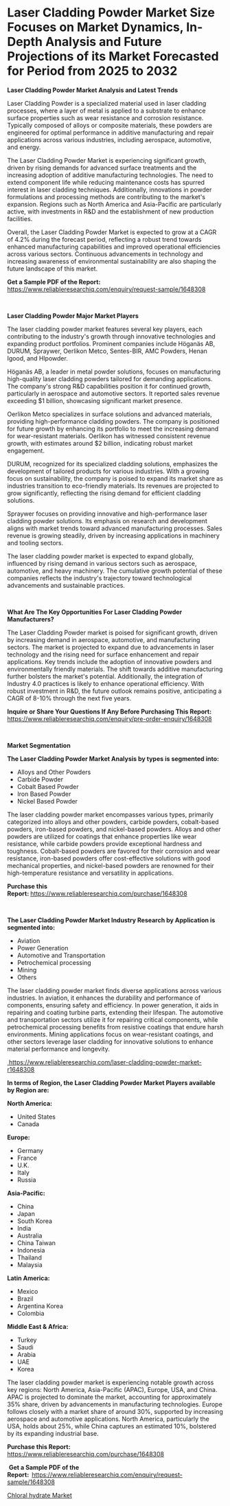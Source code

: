 <p><h1>Laser Cladding Powder Market Size Focuses on Market Dynamics, In-Depth Analysis and Future Projections of its Market Forecasted for Period from 2025 to 2032</h1></p><p><strong>Laser Cladding Powder Market Analysis and Latest Trends</strong></p>
<p><p>Laser Cladding Powder is a specialized material used in laser cladding processes, where a layer of metal is applied to a substrate to enhance surface properties such as wear resistance and corrosion resistance. Typically composed of alloys or composite materials, these powders are engineered for optimal performance in additive manufacturing and repair applications across various industries, including aerospace, automotive, and energy.</p><p>The Laser Cladding Powder Market is experiencing significant growth, driven by rising demands for advanced surface treatments and the increasing adoption of additive manufacturing technologies. The need to extend component life while reducing maintenance costs has spurred interest in laser cladding techniques. Additionally, innovations in powder formulations and processing methods are contributing to the market's expansion. Regions such as North America and Asia-Pacific are particularly active, with investments in R&D and the establishment of new production facilities.</p><p>Overall, the Laser Cladding Powder Market is expected to grow at a CAGR of 4.2% during the forecast period, reflecting a robust trend towards enhanced manufacturing capabilities and improved operational efficiencies across various sectors. Continuous advancements in technology and increasing awareness of environmental sustainability are also shaping the future landscape of this market.</p></p>
<p><strong>Get a Sample PDF of the Report:&nbsp;</strong> <a href="https://www.reliableresearchiq.com/enquiry/request-sample/1648308?utm_campaign=3202&utm_medium=2&utm_source=Github&utm_content=ia&utm_term=01042025&utm_id=laser-cladding-powder">https://www.reliableresearchiq.com/enquiry/request-sample/1648308</a></p>
<p>&nbsp;</p>
<p><strong>Laser Cladding Powder Major Market Players</strong></p>
<p><p>The laser cladding powder market features several key players, each contributing to the industry's growth through innovative technologies and expanding product portfolios. Prominent companies include Höganäs AB, DURUM, Spraywer, Oerlikon Metco, Sentes-BIR, AMC Powders, Henan Igood, and Hlpowder.</p><p>Höganäs AB, a leader in metal powder solutions, focuses on manufacturing high-quality laser cladding powders tailored for demanding applications. The company's strong R&D capabilities position it for continued growth, particularly in aerospace and automotive sectors. It reported sales revenue exceeding $1 billion, showcasing significant market presence.</p><p>Oerlikon Metco specializes in surface solutions and advanced materials, providing high-performance cladding powders. The company is positioned for future growth by enhancing its portfolio to meet the increasing demand for wear-resistant materials. Oerlikon has witnessed consistent revenue growth, with estimates around $2 billion, indicating robust market engagement.</p><p>DURUM, recognized for its specialized cladding solutions, emphasizes the development of tailored products for various industries. With a growing focus on sustainability, the company is poised to expand its market share as industries transition to eco-friendly materials. Its revenues are projected to grow significantly, reflecting the rising demand for efficient cladding solutions.</p><p>Spraywer focuses on providing innovative and high-performance laser cladding powder solutions. Its emphasis on research and development aligns with market trends toward advanced manufacturing processes. Sales revenue is growing steadily, driven by increasing applications in machinery and tooling sectors.</p><p>The laser cladding powder market is expected to expand globally, influenced by rising demand in various sectors such as aerospace, automotive, and heavy machinery. The cumulative growth potential of these companies reflects the industry's trajectory toward technological advancements and sustainable practices.</p></p>
<p>&nbsp;</p>
<p><strong>What Are The Key Opportunities For Laser Cladding Powder Manufacturers?</strong></p>
<p><p>The Laser Cladding Powder market is poised for significant growth, driven by increasing demand in aerospace, automotive, and manufacturing sectors. The market is projected to expand due to advancements in laser technology and the rising need for surface enhancement and repair applications. Key trends include the adoption of innovative powders and environmentally friendly materials. The shift towards additive manufacturing further bolsters the market's potential. Additionally, the integration of Industry 4.0 practices is likely to enhance operational efficiency. With robust investment in R&D, the future outlook remains positive, anticipating a CAGR of 8-10% through the next five years.</p></p>
<p><strong>Inquire or Share Your Questions If Any Before Purchasing This Report:</strong> <a href="https://www.reliableresearchiq.com/enquiry/pre-order-enquiry/1648308?utm_campaign=3202&utm_medium=2&utm_source=Github&utm_content=ia&utm_term=01042025&utm_id=laser-cladding-powder">https://www.reliableresearchiq.com/enquiry/pre-order-enquiry/1648308</a></p>
<p>&nbsp;</p>
<p><strong>Market Segmentation</strong></p>
<p><strong>The Laser Cladding Powder Market Analysis by types is segmented into:</strong></p>
<p><ul><li>Alloys and Other Powders</li><li>Carbide Powder</li><li>Cobalt Based Powder</li><li>Iron Based Powder</li><li>Nickel Based Powder</li></ul></p>
<p><p>The laser cladding powder market encompasses various types, primarily categorized into alloys and other powders, carbide powders, cobalt-based powders, iron-based powders, and nickel-based powders. Alloys and other powders are utilized for coatings that enhance properties like wear resistance, while carbide powders provide exceptional hardness and toughness. Cobalt-based powders are favored for their corrosion and wear resistance, iron-based powders offer cost-effective solutions with good mechanical properties, and nickel-based powders are renowned for their high-temperature resistance and versatility in applications.</p></p>
<p><strong>Purchase this Report:&nbsp;</strong><a href="https://www.reliableresearchiq.com/purchase/1648308?utm_campaign=3202&utm_medium=2&utm_source=Github&utm_content=ia&utm_term=01042025&utm_id=laser-cladding-powder">https://www.reliableresearchiq.com/purchase/1648308</a></p>
<p>&nbsp;</p>
<p><strong>The Laser Cladding Powder Market Industry Research by Application is segmented into:</strong></p>
<p><ul><li>Aviation</li><li>Power Generation</li><li>Automotive and Transportation</li><li>Petrochemical processing</li><li>Mining</li><li>Others</li></ul></p>
<p><p>The laser cladding powder market finds diverse applications across various industries. In aviation, it enhances the durability and performance of components, ensuring safety and efficiency. In power generation, it aids in repairing and coating turbine parts, extending their lifespan. The automotive and transportation sectors utilize it for repairing critical components, while petrochemical processing benefits from resistive coatings that endure harsh environments. Mining applications focus on wear-resistant coatings, and other sectors leverage laser cladding for innovative solutions to enhance material performance and longevity.</p></p>
<p><a href="https://www.reliableresearchiq.com/laser-cladding-powder-market-r1648308?utm_campaign=3202&utm_medium=2&utm_source=Github&utm_content=ia&utm_term=01042025&utm_id=laser-cladding-powder">&nbsp;https://www.reliableresearchiq.com/laser-cladding-powder-market-r1648308</a></p>
<p><strong>In terms of Region, the Laser Cladding Powder Market Players available by Region are:</strong></p>
<p>
    <p> <strong> North America: </strong>
        <ul>
            <li>United States</li>
            <li>Canada</li>
        </ul>
        </p> 
    <p> <strong> Europe: </strong>
        <ul>
            <li>Germany</li>
            <li>France</li>
            <li>U.K.</li>
            <li>Italy</li>
            <li>Russia</li>
        </ul>
        </p> 
    <p> <strong> Asia-Pacific: </strong>
        <ul>
            <li>China</li>
            <li>Japan</li>
            <li>South Korea</li>
            <li>India</li>
            <li>Australia</li>
            <li>China Taiwan</li>
            <li>Indonesia</li>
            <li>Thailand</li>
            <li>Malaysia</li>
        </ul>
        </p> 
    <p> <strong> Latin America: </strong>
        <ul>
            <li>Mexico</li>
            <li>Brazil</li>
            <li>Argentina Korea</li>
            <li>Colombia</li>
        </ul>
        </p> 
    <p> <strong> Middle East & Africa: </strong>
        <ul>
            <li>Turkey</li>
            <li>Saudi</li>
            <li>Arabia</li>
            <li>UAE</li>
            <li>Korea</li>
        </ul>
    </p>
    </p>
<p><p>The laser cladding powder market is experiencing notable growth across key regions: North America, Asia-Pacific (APAC), Europe, USA, and China. APAC is projected to dominate the market, accounting for approximately 35% share, driven by advancements in manufacturing technologies. Europe follows closely with a market share of around 30%, supported by increasing aerospace and automotive applications. North America, particularly the USA, holds about 25%, while China captures an estimated 10%, bolstered by its expanding industrial base.</p></p>
<p><strong>Purchase this Report: </strong><a href="https://www.reliableresearchiq.com/purchase/1648308?utm_campaign=3202&utm_medium=2&utm_source=Github&utm_content=ia&utm_term=01042025&utm_id=laser-cladding-powder">https://www.reliableresearchiq.com/purchase/1648308</a></p>
<p>&nbsp;<strong>Get a Sample PDF of the Report:&nbsp;&nbsp;</strong><a href="https://www.reliableresearchiq.com/enquiry/request-sample/1648308?utm_campaign=3202&utm_medium=2&utm_source=Github&utm_content=ia&utm_term=01042025&utm_id=laser-cladding-powder">https://www.reliableresearchiq.com/enquiry/request-sample/1648308</a></p>
<p><strong></strong></p>
<p><p><a href="https://github.com/doljanzwald/Market-Research-Report-List-1/blob/main/chloral-hydrate-market.md?utm_campaign=3202&utm_medium=2&utm_source=Github&utm_content=ia&utm_term=01042025&utm_id=laser-cladding-powder">Chloral hydrate Market</a></p></p>